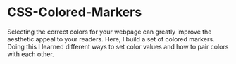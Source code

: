 # CSS-Colored-Markers
Selecting the correct colors for your webpage can greatly improve the aesthetic appeal to your readers. Here, I build a set of colored markers. Doing this I learned different ways to set color values and how to pair colors with each other.
